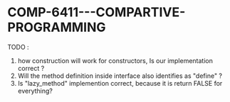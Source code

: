 # COMP-6411---COMPARTIVE-PROGRAMMING


TODO :

1. how construction will work for constructors, Is our implementation correct ? 
2. Will the method definition inside interface also identifies as "define"  ?
3. Is "lazy_method" implemention correct, because it is return FALSE for everything?